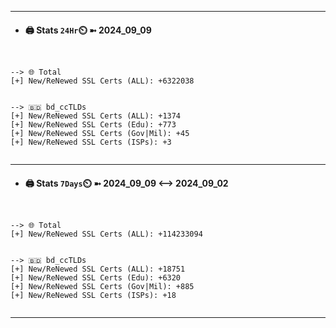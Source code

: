 

---
- #### 🖨️ **Stats** `24Hr`⏲️ ➼ 2024_09_09
```console


--> 🌐 Total
[+] New/ReNewed SSL Certs (ALL): +6322038


--> 🇧🇩 bd_ccTLDs
[+] New/ReNewed SSL Certs (ALL): +1374
[+] New/ReNewed SSL Certs (Edu): +773
[+] New/ReNewed SSL Certs (Gov|Mil): +45
[+] New/ReNewed SSL Certs (ISPs): +3


```

---
- #### 🖨️ **Stats** `7Days`⏲️ ➼ 2024_09_09 <--> 2024_09_02
```console


--> 🌐 Total
[+] New/ReNewed SSL Certs (ALL): +114233094


--> 🇧🇩 bd_ccTLDs
[+] New/ReNewed SSL Certs (ALL): +18751
[+] New/ReNewed SSL Certs (Edu): +6320
[+] New/ReNewed SSL Certs (Gov|Mil): +885
[+] New/ReNewed SSL Certs (ISPs): +18


```

---

